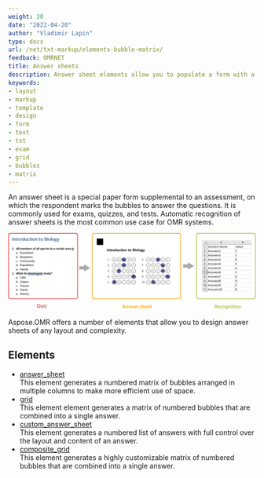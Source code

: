 ```yaml
---
weight: 30
date: "2022-04-20"
author: "Vladimir Lapin"
type: docs
url: /net/txt-markup/elements-bubble-matrix/
feedback: OMRNET
title: Answer sheets
description: Answer sheet elements allow you to populate a form with a grid of bubbles representing answers to an exam, test, or assessment.
keywords:
- layout
- markup
- template
- design
- form
- text
- txt
- exam
- grid
- bubbles
- matrix
---
```


An answer sheet is a special paper form supplemental to an assessment, on which the respondent marks the bubbles to answer the questions. It is commonly used for exams, quizzes, and tests. Automatic recognition of answer sheets is the most common use case for OMR systems.

![Filled answer sheet](answer-sheets.png)

Aspose.OMR offers a number of elements that allow you to design answer sheets of any layout and complexity.

## Elements

- [answer_sheet](/omr/net/txt-markup/answer_sheet/)  
  This element generates a numbered matrix of bubbles arranged in multiple columns to make more efficient use of space.
- [grid](/omr/net/txt-markup/grid/)  
  This element element generates a matrix of numbered bubbles that are combined into a single answer.
- [custom_answer_sheet](/omr/net/txt-markup/custom_answer_sheet/)  
  This element generates a numbered list of answers with full control over the layout and content of an answer.
- [composite_grid](/omr/net/txt-markup/composite_grid/)  
  This element generates a highly customizable matrix of numbered bubbles that are combined into a single answer.
